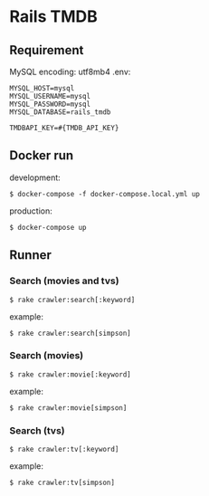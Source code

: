 # Rails TMDB

## Requirement
MySQL encoding: utf8mb4
.env:
```
MYSQL_HOST=mysql
MYSQL_USERNAME=mysql
MYSQL_PASSWORD=mysql
MYSQL_DATABASE=rails_tmdb

TMDBAPI_KEY=#{TMDB_API_KEY}
```

## Docker run
development:
```
$ docker-compose -f docker-compose.local.yml up
```

production:
```
$ docker-compose up
```

## Runner
### Search (movies and tvs)
```
$ rake crawler:search[:keyword]
```

example:
```
$ rake crawler:search[simpson]
```

### Search (movies)
```
$ rake crawler:movie[:keyword]
```

example:
```
$ rake crawler:movie[simpson]
```

### Search (tvs)
```
$ rake crawler:tv[:keyword]
```

example:
```
$ rake crawler:tv[simpson]
```